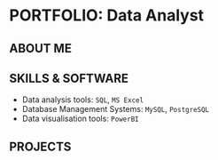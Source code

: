 # PORTFOLIO: Data Analyst
## ABOUT ME
## SKILLS & SOFTWARE
- Data analysis tools: `SQL`, `MS Excel`
- Database Management Systems: `MySQL`, `PostgreSQL`
- Data visualisation tools: `PowerBI`
## PROJECTS

